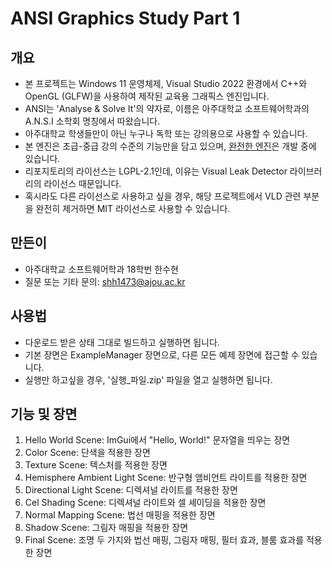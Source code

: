 # ANSI Graphics Study Part 1

## 개요
* 본 프로젝트는 Windows 11 운영체제, Visual Studio 2022 환경에서 C++와 OpenGL (GLFW)을 사용하여 제작된 교육용 그래픽스 엔진입니다.
* ANSI는 'Analyse & Solve It'의 약자로, 이름은 아주대학교 소프트웨어학과의 A.N.S.I 소학회 명칭에서 따왔습니다.
* 아주대학교 학생들만이 아닌 누구나 독학 또는 강의용으로 사용할 수 있습니다.
* 본 엔진은 초급-중급 강의 수준의 기능만을 담고 있으며, [완전한 엔진](https://github.com/shh1473/ANSI_Graphics_Engine)은 개발 중에 있습니다.
* 리포지토리의 라이선스는 LGPL-2.1인데, 이유는 Visual Leak Detector 라이브러리의 라이선스 때문입니다.
* 혹시라도 다른 라이선스로 사용하고 싶을 경우, 해당 프로젝트에서 VLD 관련 부분을 완전히 제거하면 MIT 라이선스로 사용할 수 있습니다.

## 만든이
* 아주대학교 소프트웨어학과 18학번 한수현
* 질문 또는 기타 문의: shh1473@ajou.ac.kr

## 사용법
* 다운로드 받은 상태 그대로 빌드하고 실행하면 됩니다.
* 기본 장면은 ExampleManager 장면으로, 다른 모든 예제 장면에 접근할 수 있습니다.
* 실행만 하고싶을 경우, '실행_파일.zip' 파일을 열고 실행하면 됩니다.

## 기능 및 장면
1. Hello World Scene: ImGui에서 "Hello, World!" 문자열을 띄우는 장면
1. Color Scene: 단색을 적용한 장면
1. Texture Scene: 텍스처를 적용한 장면
1. Hemisphere Ambient Light Scene: 반구형 앰비언트 라이트를 적용한 장면
1. Directional Light Scene: 디렉셔널 라이트를 적용한 장면
1. Cel Shading Scene: 디렉셔널 라이트와 셀 셰이딩을 적용한 장면
1. Normal Mapping Scene: 법선 매핑을 적용한 장면
1. Shadow Scene: 그림자 매핑을 적용한 장면
1. Final Scene: 조명 두 가지와 법선 매핑, 그림자 매핑, 필터 효과, 블룸 효과를 적용한 장면
